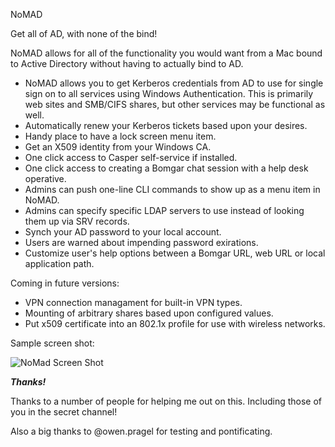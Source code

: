 NoMAD

Get all of AD, with none of the bind!

NoMAD allows for all of the functionality you would want from a Mac bound to
Active Directory without having to actually bind to AD.

- NoMAD allows you to get Kerberos credentials from AD to use for single sign
on to all services using Windows Authentication. This is primarily web sites
and SMB/CIFS shares, but other services may be functional as well.
- Automatically renew your Kerberos tickets based upon your desires.
- Handy place to have a lock screen menu item.
- Get an X509 identity from your Windows CA.
- One click access to Casper self-service if installed.
- One click access to creating a Bomgar chat session with a help desk operative.
- Admins can push one-line CLI commands to show up as a menu item in NoMAD.
- Admins can specify specific LDAP servers to use instead of looking them up via SRV records.
- Synch your AD password to your local account.
- Users are warned about impending password exirations.
- Customize user's help options between a Bomgar URL, web URL or local application path.

Coming in future versions:

- VPN connection managament for built-in VPN types.
- Mounting of arbitrary shares based upon configured values.
- Put x509 certificate into an 802.1x profile for use with wireless networks.

Sample screen shot:

![NoMad Screen Shot](https://gitlab.com/Mactroll/NoMAD-Private/raw/master/screen-shot "NoMAD Screen Shot")

***Thanks!***

Thanks to a number of people for helping me out on this. Including those of you in the secret channel!

Also a big thanks to @owen.pragel for testing and pontificating.